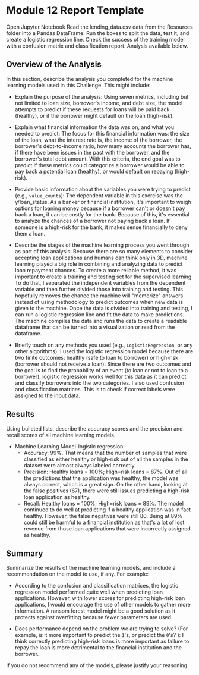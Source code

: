 # Module 12 Report Template
Open Jupyter Notebook
Read the lending_data.csv data from the Resources folder into a Pandas DataFrame.
Run the boxes to split the data, test it, and create a logistic regression line.
Check the success of the training model with a confusion matrix and classification report.
Analysis available below.

## Overview of the Analysis

In this section, describe the analysis you completed for the machine learning models used in this Challenge. This might include:

* Explain the purpose of the analysis: Using seven metrics, including but not limited to loan size, borrower's income, and debt size, the model attempts to predict if these requests for loans will be paid back (healthy), or if the borrower might default on the loan (high-risk).
  
* Explain what financial information the data was on, and what you needed to predict: The focus for this financial information was: the size of the loan, what the interest rate is, the income of the borrower, the borrower's debt-to-income ratio, how many accounts the borrower has, if there have been issues in the past with the borrower, and the borrower's total debt amount.  With this criteria, the end goal was to predict if these metrics could categorize a borrower would be able to pay back a potential loan (healthy), or would default on repaying (high-risk).
   
* Provide basic information about the variables you were trying to predict (e.g., `value_counts`): The dependent variable in this exercise was the y/loan_status.  As a banker or financial institution, it's important to weigh options for loaning money because if a borrower can't or doesn't pay back a loan, if can be costly for the bank.  Because of this, it's essential to analyze the chances of a borrower not paying back a loan.  If someone is a high-risk for the bank, it makes sense financially to deny them a loan.
  
* Describe the stages of the machine learning process you went through as part of this analysis: Because there are so many elements to consider accepting loan applications and humans can think only in 3D, machine learning played a big role in combining and analyzing data to predict loan repayment chances.  To create a more reliable method, it was important to create a training and testing set for the supervised learning.  To do that, I separated the independent variables from the dependent variable and then further divided those into training and testing.  This hopefully removes the chance the machine will "memorize" answers instead of using methodology to predict outcomes when new data is given to the machine.  Once the data is divided into training and testing, I can run a logistic regression line and fit the data to make predictions.  The machine compiles the data and runs the data to create a readable dataframe that can be turned into a visualization or read from the dataframe.


* Briefly touch on any methods you used (e.g., `LogisticRegression`, or any other algorithms): I used the logistic regression model because there are two finite outcomes: healthy (safe to loan to borrower) or high-risk (borrower should not receive a loan).  Since there are two outcomes and the goal is to find the probability of an event (to loan or not to loan to a borrower), logistic regression works well for this data as it can predict and classify borrowers into the two categories. I also used confusion and classification matrices. This is to check if correct labels were assigned to the input data.

## Results

Using bulleted lists, describe the accuracy scores and the precision and recall scores of all machine learning models.

* Machine Learning Model-logistic regression:
    * Accuracy: 99%.  That means that the number of samples that were classified as either healthy or high-risk out of all the samples in the dataset were almost always labeled correctly.
    * Precision: Healthy loans = 100%; High=risk loans = 87%.  Out of all the predictions that the application was healthy, the model was always correct, which is a great sign.  On the other hand, looking at the false positives (67), there were still issues predicting a high-risk loan application as healthy.  
    * Recall: Healthy loans = 100%; High=risk loans = 89%.  The model continued to do well at predicting if a healthy application was in fact healthy.  However, the false negatives were still 80.  Being at 89% could still be harmful to a financial institution as that's a lot of lost revenue from those loan applications that were incorrectly assigned as healthy.   

## Summary

Summarize the results of the machine learning models, and include a recommendation on the model to use, if any. For example:

* According to the confusion and classification matrices, the logistic regression model performed quite well when predicting loan applications.  However, with lower scores for predicting high-risk loan applications, I would encourage the use of other models to gather more information.  A ransom forest model might be a good solution as it protects against overfitting because fewer parameters are used.
   
* Does performance depend on the problem we are trying to solve? (For example, is it more important to predict the `1`'s, or predict the `0`'s? ): I think correctly predicting high-risk loans is more important as failure to repay the loan is more detrimental to the financial institution and the borrower.  

If you do not recommend any of the models, please justify your reasoning.
